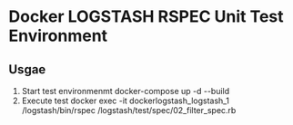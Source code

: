 # Docker LOGSTASH RSPEC Unit Test Environment

## Usgae

1. Start test environmenmt
    docker-compose up -d --build
2. Execute test
    docker exec -it dockerlogstash_logstash_1 /logstash/bin/rspec /logstash/test/spec/02_filter_spec.rb